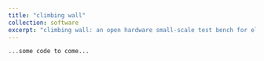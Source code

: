 ```yaml
---
title: "climbing wall"
collection: software
excerpt: "climbing wall: an open hardware small-scale test bench for electric drives."
---
```


```python
...some code to come...
```
